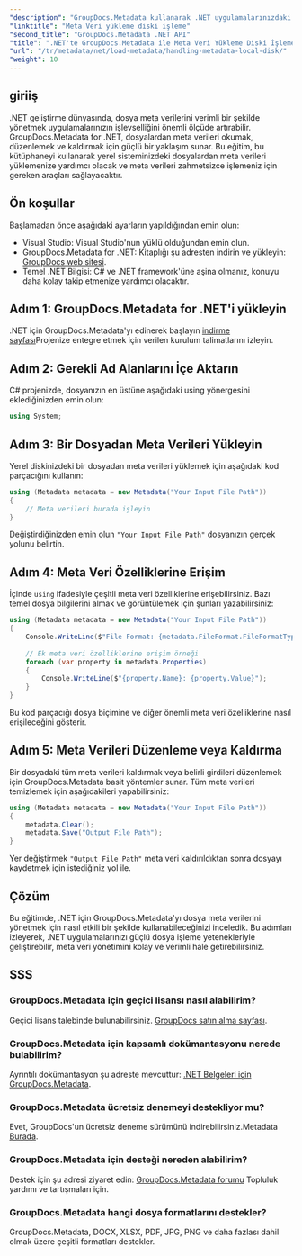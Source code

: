 ```yaml
---
"description": "GroupDocs.Metadata kullanarak .NET uygulamalarınızdaki dosya meta verilerini etkili bir şekilde nasıl yöneteceğinizi keşfedin. Bu kapsamlı kılavuz, kurulum sürecinde size yol gösterecek ve meta veri özelliklerine erişmenizi sağlayacaktır."
"linktitle": "Meta Veri yükleme diski işleme"
"second_title": "GroupDocs.Metadata .NET API"
"title": ".NET'te GroupDocs.Metadata ile Meta Veri Yükleme Diski İşleme"
"url": "/tr/metadata/net/load-metadata/handling-metadata-local-disk/"
"weight": 10
---
```


## giriiş

.NET geliştirme dünyasında, dosya meta verilerini verimli bir şekilde yönetmek uygulamalarınızın işlevselliğini önemli ölçüde artırabilir. GroupDocs.Metadata for .NET, dosyalardan meta verileri okumak, düzenlemek ve kaldırmak için güçlü bir yaklaşım sunar. Bu eğitim, bu kütüphaneyi kullanarak yerel sisteminizdeki dosyalardan meta verileri yüklemenize yardımcı olacak ve meta verileri zahmetsizce işlemeniz için gereken araçları sağlayacaktır.

## Ön koşullar

Başlamadan önce aşağıdaki ayarların yapıldığından emin olun:

- Visual Studio: Visual Studio'nun yüklü olduğundan emin olun.
- GroupDocs.Metadata for .NET: Kitaplığı şu adresten indirin ve yükleyin: [GroupDocs web sitesi](https://releases.groupdocs.com/metadata/net/).
- Temel .NET Bilgisi: C# ve .NET framework'üne aşina olmanız, konuyu daha kolay takip etmenize yardımcı olacaktır.

## Adım 1: GroupDocs.Metadata for .NET'i yükleyin

.NET için GroupDocs.Metadata'yı edinerek başlayın [indirme sayfası](https://releases.groupdocs.com/metadata/net/)Projenize entegre etmek için verilen kurulum talimatlarını izleyin.

## Adım 2: Gerekli Ad Alanlarını İçe Aktarın

C# projenizde, dosyanızın en üstüne aşağıdaki using yönergesini eklediğinizden emin olun:

```csharp
using System;
```

## Adım 3: Bir Dosyadan Meta Verileri Yükleyin

Yerel diskinizdeki bir dosyadan meta verileri yüklemek için aşağıdaki kod parçacığını kullanın:

```csharp
using (Metadata metadata = new Metadata("Your Input File Path"))
{
    // Meta verileri burada işleyin
}
```

Değiştirdiğinizden emin olun `"Your Input File Path"` dosyanızın gerçek yolunu belirtin.

## Adım 4: Meta Veri Özelliklerine Erişim

İçinde `using` ifadesiyle çeşitli meta veri özelliklerine erişebilirsiniz. Bazı temel dosya bilgilerini almak ve görüntülemek için şunları yazabilirsiniz:

```csharp
using (Metadata metadata = new Metadata("Your Input File Path"))
{
    Console.WriteLine($"File Format: {metadata.FileFormat.FileFormatType}");
    
    // Ek meta veri özelliklerine erişim örneği
    foreach (var property in metadata.Properties)
    {
        Console.WriteLine($"{property.Name}: {property.Value}");
    }
}
```

Bu kod parçacığı dosya biçimine ve diğer önemli meta veri özelliklerine nasıl erişileceğini gösterir. 

## Adım 5: Meta Verileri Düzenleme veya Kaldırma

Bir dosyadaki tüm meta verileri kaldırmak veya belirli girdileri düzenlemek için GroupDocs.Metadata basit yöntemler sunar. Tüm meta verileri temizlemek için aşağıdakileri yapabilirsiniz:

```csharp
using (Metadata metadata = new Metadata("Your Input File Path"))
{
    metadata.Clear();
    metadata.Save("Output File Path");
}
```

Yer değiştirmek `"Output File Path"` meta veri kaldırıldıktan sonra dosyayı kaydetmek için istediğiniz yol ile.

## Çözüm

Bu eğitimde, .NET için GroupDocs.Metadata'yı dosya meta verilerini yönetmek için nasıl etkili bir şekilde kullanabileceğinizi inceledik. Bu adımları izleyerek, .NET uygulamalarınızı güçlü dosya işleme yetenekleriyle geliştirebilir, meta veri yönetimini kolay ve verimli hale getirebilirsiniz.

## SSS

### GroupDocs.Metadata için geçici lisansı nasıl alabilirim?
Geçici lisans talebinde bulunabilirsiniz. [GroupDocs satın alma sayfası](https://purchase.groupdocs.com/temporary-license/).

### GroupDocs.Metadata için kapsamlı dokümantasyonu nerede bulabilirim?
Ayrıntılı dokümantasyon şu adreste mevcuttur: [.NET Belgeleri için GroupDocs.Metadata](https://reference.groupdocs.com/metadata/net/).

### GroupDocs.Metadata ücretsiz denemeyi destekliyor mu?
Evet, GroupDocs'un ücretsiz deneme sürümünü indirebilirsiniz.Metadata [Burada](https://releases.groupdocs.com/).

### GroupDocs.Metadata için desteği nereden alabilirim?
Destek için şu adresi ziyaret edin: [GroupDocs.Metadata forumu](https://forum.groupdocs.com/c/metadata/14) Topluluk yardımı ve tartışmaları için.

### GroupDocs.Metadata hangi dosya formatlarını destekler?
GroupDocs.Metadata, DOCX, XLSX, PDF, JPG, PNG ve daha fazlası dahil olmak üzere çeşitli formatları destekler.